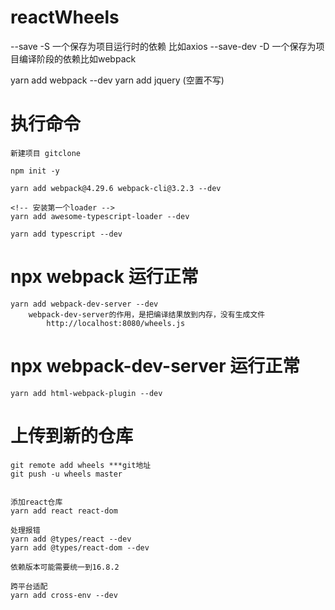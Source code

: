 # reactWheels

--save -S 一个保存为项目运行时的依赖 比如axios 
--save-dev -D 一个保存为项目编译阶段的依赖比如webpack

yarn add webpack --dev 
yarn add jquery  (空置不写)

# 执行命令
    新建项目 gitclone

    npm init -y

    yarn add webpack@4.29.6 webpack-cli@3.2.3 --dev

    <!-- 安装第一个loader -->
    yarn add awesome-typescript-loader --dev  

    yarn add typescript --dev

#   npx webpack  运行正常

    yarn add webpack-dev-server --dev
        webpack-dev-server的作用，是把编译结果放到内存，没有生成文件
            http://localhost:8080/wheels.js

#    npx webpack-dev-server  运行正常

    yarn add html-webpack-plugin --dev 
    

# 上传到新的仓库
    git remote add wheels ***git地址
    git push -u wheels master
    

    添加react仓库
    yarn add react react-dom

    处理报错
    yarn add @types/react --dev
    yarn add @types/react-dom --dev
    
    依赖版本可能需要统一到16.8.2

    跨平台适配
    yarn add cross-env --dev

